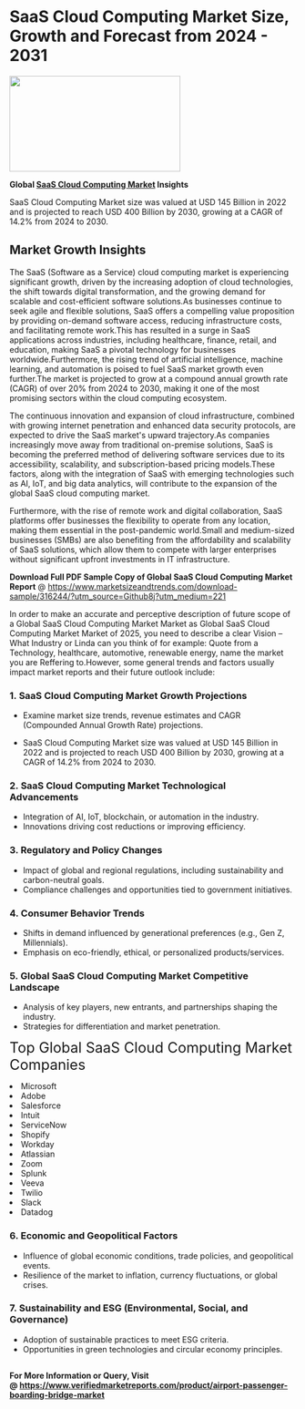 <H1>SaaS Cloud Computing Market Size, Growth and Forecast from 2024 - 2031</H1><img class="aligncenter size-medium wp-image-584254" src="https://thirdeyenews.in/wp-content/uploads/2024/09/Global-Market-Research-300x168.jpeg" alt="" width="300" height="168" /><p><strong>Global&nbsp;<a href="https://www.marketsizeandtrends.com/download-sample/316244/?utm_source=Github8j?utm_medium=221">SaaS Cloud Computing Market</a> Insights</strong></p><p>SaaS Cloud Computing Market size was valued at USD 145 Billion in 2022 and is projected to reach USD 400 Billion by 2030, growing at a CAGR of 14.2% from 2024 to 2030.</p><p><h2>Market Growth Insights</h2> <p>The SaaS (Software as a Service) cloud computing market is experiencing significant growth, driven by the increasing adoption of cloud technologies, the shift towards digital transformation, and the growing demand for scalable and cost-efficient software solutions.As businesses continue to seek agile and flexible solutions, SaaS offers a compelling value proposition by providing on-demand software access, reducing infrastructure costs, and facilitating remote work.This has resulted in a surge in SaaS applications across industries, including healthcare, finance, retail, and education, making SaaS a pivotal technology for businesses worldwide.Furthermore, the rising trend of artificial intelligence, machine learning, and automation is poised to fuel SaaS market growth even further.The market is projected to grow at a compound annual growth rate (CAGR) of over 20% from 2024 to 2030, making it one of the most promising sectors within the cloud computing ecosystem.</p> <p>The continuous innovation and expansion of cloud infrastructure, combined with growing internet penetration and enhanced data security protocols, are expected to drive the SaaS market's upward trajectory.As companies increasingly move away from traditional on-premise solutions, SaaS is becoming the preferred method of delivering software services due to its accessibility, scalability, and subscription-based pricing models.These factors, along with the integration of SaaS with emerging technologies such as AI, IoT, and big data analytics, will contribute to the expansion of the global SaaS cloud computing market.</p> <p>Furthermore, with the rise of remote work and digital collaboration, SaaS platforms offer businesses the flexibility to operate from any location, making them essential in the post-pandemic world.Small and medium-sized businesses (SMBs) are also benefiting from the affordability and scalability of SaaS solutions, which allow them to compete with larger enterprises without significant upfront investments in IT infrastructure.</p> <p><span class=""><strong>Download Full PDF Sample Copy of Global SaaS Cloud Computing Market Report</strong> @ <a href="https://www.marketsizeandtrends.com/download-sample/316244/?utm_source=Github8j?utm_medium=221" target="_blank">https://www.marketsizeandtrends.com/download-sample/316244/?utm_source=Github8j?utm_medium=221</a></span></p><p>In order to make an accurate and perceptive description of future scope of a Global&nbsp;SaaS Cloud Computing Market Market as Global&nbsp;SaaS Cloud Computing Market Market of 2025, you need to describe a clear Vision &ndash; What Industry or Linda can you think of for example: Quote from a Technology, healthcare, automotive, renewable energy, name the market you are Reffering to.However, some general trends and factors usually impact market reports and their future outlook include:</p><h3>1.&nbsp;<strong>SaaS Cloud Computing Market Growth Projections</strong></h3><ul><li>Examine market size trends, revenue estimates and CAGR (Compounded Annual Growth Rate) projections.</li><li><p>SaaS Cloud Computing Market size was valued at USD 145 Billion in 2022 and is projected to reach USD 400 Billion by 2030, growing at a CAGR of 14.2% from 2024 to 2030.</p></li></ul><h3>2.&nbsp;<strong>SaaS Cloud Computing Market Technological Advancements</strong></h3><ul><li>Integration of AI, IoT, blockchain, or automation in the industry.</li><li>Innovations driving cost reductions or improving efficiency.</li></ul><h3>3.&nbsp;<strong>Regulatory and Policy Changes</strong></h3><ul><li>Impact of global and regional regulations, including sustainability and carbon-neutral goals.</li><li>Compliance challenges and opportunities tied to government initiatives.</li></ul><h3>4.&nbsp;<strong>Consumer Behavior Trends</strong></h3><ul><li>Shifts in demand influenced by generational preferences (e.g., Gen Z, Millennials).</li><li>Emphasis on eco-friendly, ethical, or personalized products/services.</li></ul><h3>5.&nbsp;<strong>Global SaaS Cloud Computing Market Competitive Landscape</strong></h3><ul><li>Analysis of key players, new entrants, and partnerships shaping the industry.</li><li>Strategies for differentiation and market penetration.</li></ul><p data-pm-slice="1 1 []"><span style="color: inherit; font-family: inherit; font-size: 25px;">Top Global SaaS Cloud Computing Market Companies</span></p><div class="" data-test-id=""><p><li>Microsoft</li><li> Adobe</li><li> Salesforce</li><li> Intuit</li><li> ServiceNow</li><li> Shopify</li><li> Workday</li><li> Atlassian</li><li> Zoom</li><li> Splunk</li><li> Veeva</li><li> Twilio</li><li> Slack</li><li> Datadog</li></p></div><h3>6.&nbsp;<strong>Economic and Geopolitical Factors</strong></h3><ul><li>Influence of global economic conditions, trade policies, and geopolitical events.</li><li>Resilience of the market to inflation, currency fluctuations, or global crises.</li></ul><h3>7.&nbsp;<strong>Sustainability and ESG (Environmental, Social, and Governance)</strong></h3><ul><li>Adoption of sustainable practices to meet ESG criteria.</li><li>Opportunities in green technologies and circular economy principles.</li></ul><h2><strong style="font-size: 14px;">For More Information or Query, Visit @&nbsp;</strong><a style="background-color: #ffffff; font-size: 14px;" href="https://www.marketsizeandtrends.com/report/saas-cloud-computing-market/" target="_blank">https://www.verifiedmarketreports.com/product/airport-passenger-boarding-bridge-market</a></h2>